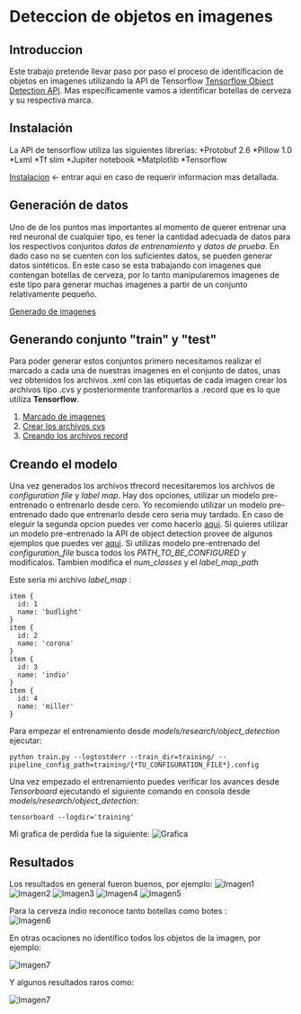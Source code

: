 # Deteccion de objetos en imagenes

## Introduccion
Este trabajo pretende llevar paso por paso el proceso de identificacion de objetos en imagenes utilizando la API de Tensorflow [Tensorflow Object Detection API](https://github.com/tensorflow/models/blob/master/research/object_detection/README.md). Mas específicamente vamos a identificar botellas de cerveza y su respectiva marca.

## Instalación
La API de tensorflow utiliza las siguientes librerias:
*Protobuf 2.6
*Pillow 1.0
*Lxml
*Tf slim
*Jupiter notebook
*Matplotlib
*Tensorflow

[Instalacion](https://github.com/tensorflow/models/blob/master/research/object_detection/g3doc/installation.md) <- entrar aqui en caso de requerir informacion mas detallada.

## Generación de datos
Uno de de los puntos mas importantes al momento de querer entrenar una red neuronal de cualquier tipo, es tener la cantidad adecuada de datos para los respectivos conjuntos *datos de entrenamiento* y *datos de prueba*. En dado caso no se cuenten con los suficientes datos, se pueden generar datos sintéticos. En este caso se esta trabajando con imagenes que contengan botellas de cerveza, por lo tanto manipularemos imagenes de este tipo para generar muchas imagenes a partir de un conjunto relativamente pequeño.

[Generado de imagenes](Generado_Imagenes/GI.ipynb)

## Generando conjunto "train" y "test"
Para poder generar estos conjuntos primero necesitamos realizar el marcado a cada una de nuestras imagenes en el conjunto de datos, unas vez obtenidos los archivos .xml con las etiquetas de cada imagen crear los archivos tipo .cvs y posteriormente tranformarlos a .record que es lo que utiliza __Tensorflow__.

1. [Marcado de imagenes](marcado.md)
2. [Crear los archivos cvs](xml_a_cvs.md)
3. [Creando los archivos record](cvs_a_record.md)

## Creando el modelo
Una vez generados los archivos tfrecord necesitaremos los archivos de *configuration file* y *label map*. Hay dos opciones, utilizar un modelo pre-entrenado o entrenarlo desde cero. Yo recomiendo utilizar un modelo pre-entrenado dado que entrenarlo desde cero seria muy tardado. En caso de eleguir la segunda opcion puedes ver como hacerlo [aqui](https://github.com/tensorflow/models/blob/master/research/object_detection/g3doc/configuring_jobs.md). Si quieres utilizar un modelo pre-entrenado la API de object detection provee de algunos ejemplos que puedes ver [aqui](https://github.com/tensorflow/models/tree/master/research/object_detection/samples/configs).
Si utilizas modelo pre-entrenado del *configuration_file* busca todos los *PATH_TO_BE_CONFIGURED* y modificalos. Tambien modifica el *num_classes* y el *label_map_path*

Este seria mi archivo *label_map* :
```
item {
  id: 1
  name: 'budlight'
}
item {
  id: 2
  name: 'corona'
}
item {
  id: 3
  name: 'indio'
}
item {
  id: 4
  name: 'miller'
}
```
Para empezar el entrenamiento desde  *models/research/object_detection* ejecutar:

```
python train.py --logtostderr --train_dir=training/ --pipeline_config_path=training/{*TU_CONFIGURATION_FILE*}.config
```

Una vez empezado el entrenamiento puedes verificar los avances desde *Tensorboard* ejecutando el siguiente comando en consola desde *models/research/object_detection*:

```
tensorboard --logdir='training'
```

Mi grafica de perdida fue la siguiente:
![Grafica](Imagenes/Tensorboard.png)


## Resultados
Los resultados en general fueron buenos, por ejemplo:
![Imagen1](Imagenes/bud2.jpg)
![Imagen2](Imagenes/coro2.jpg)
![Imagen3](Imagenes/coro6.jpg)
![Imagen4](Imagenes/image7.jpg)
![Imagen5](Imagenes/image8.jpg)

Para la cerveza indio reconoce tanto botellas como botes :                                        
 ![Imagen6](Imagenes/indio5.jpg)

En otras ocaciones no identifico todos los objetos de la imagen, por ejemplo:

![Imagen7](Imagenes/indio6.jpg)

Y algunos resultados raros como:                                   

![Imagen7](Imagenes/image9.jpg)
